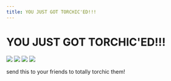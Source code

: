 ```yaml
---
title: YOU JUST GOT TORCHIC'ED!!!
---
```


# YOU JUST GOT TORCHIC'ED!!!
![](/images/torchic.gif)
![](/images/torchic.gif)
![](/images/torchic.gif)
![](/images/torchic.gif)

send this to your friends to totally torchic them!